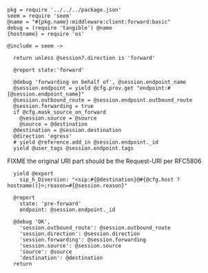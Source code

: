     pkg = require '../../../package.json'
    seem = require 'seem'
    @name = "#{pkg.name}:middleware:client:forward:basic"
    debug = (require 'tangible') @name
    {hostname} = require 'os'

    @include = seem ->

      return unless @session?.direction is 'forward'

      @report state:'forward'

      @debug 'forwarding on behalf of', @session.endpoint_name
      @session.endpoint = yield @cfg.prov.get "endpoint:#{@session.endpoint_name}"
      @session.outbound_route = @session.endpoint.outbound_route
      @session.forwarding = true
      if @cfg.mask_source_on_forward
        @session.source = @source
        @source = @destination
      @destination = @session.destination
      @direction 'egress'
      # yield @reference.add_in @session.endpoint._id
      yield @user_tags @session.endpoint.tags


FIXME the original URI part should be the Request-URI per RFC5806

      yield @export
        sip_h_Diversion: "<sip:#{@destination}@#{@cfg.host ? hostname()}>;reason=#{@session.reason}"

      @report
        state: 'pre-forward'
        endpoint: @session.endpoint._id

      @debug 'OK',
        'session.outbound_route': @session.outbound_route
        'session.direction': @session.direction
        'session.forwarding': @session.forwarding
        'session.source': @session.source
        'source': @source
        'destination': @destination
      return
